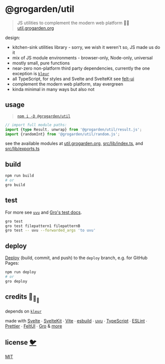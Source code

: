 # @grogarden/util

> JS utilities to complement the modern web platform 🦕🐋
> [util.grogarden.org](https://util.grogarden.org)

design:

- kitchen-sink utilities library - sorry, we wish it weren't so, JS made us do it
- mix of JS module environments - browser-only, Node-only, universal
- mostly small, pure functions
- near-zero non-platform third party dependencies,
  currently the one exception is [`kleur`](https://github.com/lukeed/kleur)
- all TypeScript, for styles and Svelte and SvelteKit
  see <a href="https://github.com/fuz-dev/fuz">felt-ui</a>
- complement the modern web platform, stay evergreen
- kinda minimal in many ways but also not

## usage

> [`npm i -D @grogarden/util`](https://www.npmjs.com/package/@grogarden/util)

```ts
// import full module paths:
import {type Result, unwrap} from '@grogarden/util/result.js';
import {randomInt} from '@grogarden/util/random.js';
```

see the available modules at [util.grogarden.org](https://util.grogarden.org),
[src/lib/index.ts](src/lib/index.ts),
and [src/lib/exports.ts](src/lib/exports.ts)

## build

```bash
npm run build
# or
gro build
```

## test

For more see [`uvu`](https://github.com/lukeed/uvu)
and [Gro's test docs](https://github.com/feltjs/gro/blob/main/src/docs/test.md).

```bash
gro test
gro test filepattern1 filepatternB
gro test -- uvu --forwarded_args 'to uvu'
```

## deploy

[Deploy](https://github.com/feltjs/gro/blob/main/src/docs/deploy.md)
(build, commit, and push) to the `deploy` branch, e.g. for GitHub Pages:

```bash
npm run deploy
# or
gro deploy
```

## credits 🐢<sub>🐢</sub><sub><sub>🐢</sub></sub>

depends on [`kleur`](https://github.com/lukeed/kleur)

made with [Svelte](https://github.com/sveltejs/svelte) ∙
[SvelteKit](https://github.com/sveltejs/kit) ∙
[Vite](https://github.com/vitejs/vite) ∙
[esbuild](https://github.com/evanw/esbuild) ∙
[uvu](https://github.com/lukeed/uvu) ∙
[TypeScript](https://github.com/microsoft/TypeScript) ∙
[ESLint](https://github.com/eslint/eslint) ∙
[Prettier](https://github.com/prettier/prettier) ∙
[FeltUI](https://github.com/fuz-dev/fuz) ∙
[Gro](https://github.com/feltjs/gro)
& [more](package.json)

## license [🐦](https://wikipedia.org/wiki/Free_and_open-source_software)

[MIT](LICENSE)
